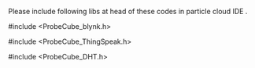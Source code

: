 Please include following libs at head of these codes in particle cloud IDE .<br>

#include <ProbeCube_blynk.h>

#include <ProbeCube_ThingSpeak.h>

#include <ProbeCube_DHT.h>

